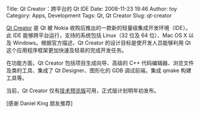 Title: Qt Creator：跨平台的 Qt IDE
Date: 2008-11-23 19:46
Author: toy
Category: Apps, Development
Tags: Qt, Qt Creator
Slug: qt-creator

[Qt Creator](http://trolltech.com/developer/qt-creator/) 是 Qt 被 Nokia
收购后推出的一款新的轻量级集成开发环境（IDE）。此 IDE
能够跨平台运行，支持的系统包括 Linux（32 位及 64 位）、Mac OS X 以及
Windows。根据官方描述，Qt Creator 的设计目标是使开发人员能够利用 Qt
这个应用程序框架更加快速及轻易的完成开发任务。

在功能方面，Qt Creator 包括项目生成向导、高级的 C++
代码编辑器、浏览文件及类的工具、集成了 Qt Designer、图形化的 GDB
调试前端，集成 qmake 构建工具等。

当前，Qt Creator
仅有[技术预览版](http://trolltech.com/developer/qt-creator/qt-creator#download-qt-creator)可用，正式版计划明年初发布。

[感谢 Daniel King 朋友推荐]
